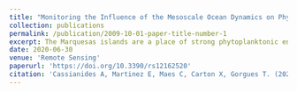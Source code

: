 ```yaml
---
title: "Monitoring the Influence of the Mesoscale Ocean Dynamics on Phytoplanktonic Plumes around the Marquesas Islands Using Multi-Satellite Missions"
collection: publications
permalink: /publication/2009-10-01-paper-title-number-1
excerpt: The Marquesas islands are a place of strong phytoplanktonic enhancement, whose original mechanisms have not been explained yet. Several mechanisms such as current−bathymetry interactions or island run-off can fertilize waters in the immediate vicinity or downstream of the islands, allowing phytoplankton enhancement. Here, we took the opportunity of an oceanographic cruise carried out at the end of 2018, to combine in situ and satellite observations to investigate two phytoplanktonic blooms occurring north and south of the archipelago. First, Lagrangian diagnostics show that both chlorophyll-a concentrations (Chl) plumes are advected from the islands. Second, the use of Finite-size Lyaponov Exponent and frontogenesis diagnostics reveal how the Chl plumes are shaped by the passage of a mesoscale cyclonic eddy in the south and by a converging front and finer-scale dynamic activity in the north. Our results based on these observations provide clues to the hypothesis of a fertilization from the islands themselves allowing phytoplankton to thrive. They also highlight the role of advection to disperse and shape the Chl plumes in two regions with contrasting dynamical regimes.'
date: 2020-06-30
venue: 'Remote Sensing'
paperurl: 'https://doi.org/10.3390/rs12162520'
citation: 'Cassianides A, Martinez E, Maes C, Carton X, Gorgues T. (2020). "Monitoring the Influence of the Mesoscale Ocean Dynamics on Phytoplanktonic Plumes around the Marquesas Islands Using Multi-Satellite Missions" <i>Remote Sens</i>. 12, 2520'
---
```


